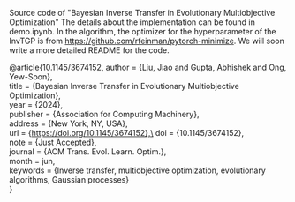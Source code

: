 Source code of "Bayesian Inverse Transfer in Evolutionary Multiobjective Optimization"
The details about the implementation can be found in demo.ipynb. In the algorithm, the optimizer for the hyperparameter of the InvTGP is from https://github.com/rfeinman/pytorch-minimize. We will soon write a more detailed README for the code.

@article{10.1145/3674152,
author = {Liu, Jiao and Gupta, Abhishek and Ong, Yew-Soon},\
title = {Bayesian Inverse Transfer in Evolutionary Multiobjective Optimization},\
year = {2024},\
publisher = {Association for Computing Machinery},\
address = {New York, NY, USA},\
url = {https://doi.org/10.1145/3674152},\
doi = {10.1145/3674152},\
note = {Just Accepted},\
journal = {ACM Trans. Evol. Learn. Optim.},\
month = jun,\
keywords = {Inverse transfer, multiobjective optimization, evolutionary algorithms, Gaussian processes}\
}
